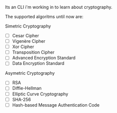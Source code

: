 Its an CLI i'm working in to learn about cryptography.

The supported algoritms until now are:

Simetric Cryptography
- [ ] Cesar Cipher
- [ ] Vigenère Cipher
- [ ] Xor Cipher
- [ ] Transposition Cipher
- [ ] Advanced Encryption Standard
- [ ] Data Encryption Standard

Asymetric Cryptography
- [ ] RSA
- [ ] Diffie-Hellman
- [ ] Elliptic Curve Cryptography
- [ ] SHA-256
- [ ] Hash-based Message Authentication Code
